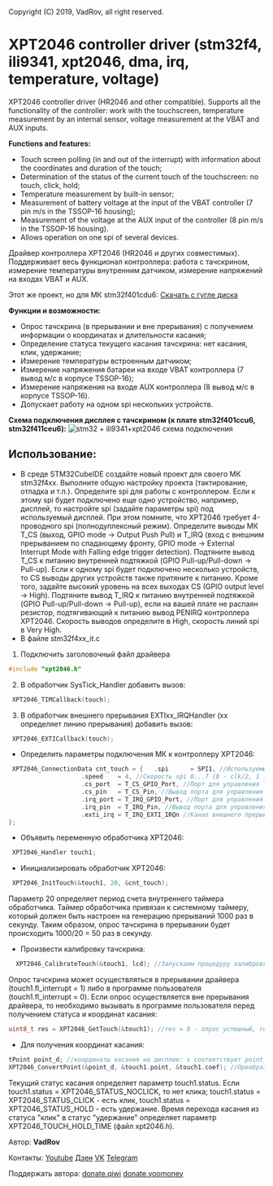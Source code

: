 Copyright (C) 2019, VadRov, all right reserved.
# XPT2046 controller driver (stm32f4, ili9341, xpt2046, dma, irq, temperature, voltage)
 XPT2046 controller driver (HR2046 and other compatible). Supports all the functionality of the controller: work with the touchscreen, temperature measurement by an internal sensor, voltage measurement at the VBAT and AUX inputs.
 
**Functions and features:**
- Touch screen polling (in and out of the interrupt) with information about the coordinates and duration of the touch;
- Determination of the status of the current touch of the touchscreen: no touch, click, hold;
- Temperature measurement by built-in sensor;
- Measurement of battery voltage at the input of the VBAT controller (7 pin m/s in the TSSOP-16 housing);
- Measurement of the voltage at the AUX input of the controller (8 pin m/s in the TSSOP-16 housing).
- Allows operation on one spi of several devices.

Драйвер контроллера XPT2046 (HR2046 и других совместимых). Поддерживает весь функционал контроллера: работа с тачскрином, измерение температуры внутренним датчиком, измерение напряжений на входах VBAT и AUX.

Этот же проект, но для МК stm32f401cdu6: [Скачать с гугле диска](https://drive.google.com/file/d/1-eV6Ipi9fWgPYyapZAGpIHqtUSLg236u/view?usp=sharing)

**Функции и возможности:**
- Опрос тачскрина (в прерывании и вне прерывания) с получением информации о координатах и длительности касания;
- Определение статуса текущего касания тачскрина: нет касания, клик, удержание;
- Измерение температуры встроенным датчиком;
- Измерение напряжения батареи на входе VBAT контроллера (7 вывод м/с в корпусе TSSOP-16);
- Измерение напряжения на входе AUX контроллера (8 вывод м/с в корпусе TSSOP-16).
- Допускает работу на одном spi нескольких устройств.

**Схема подключения дисплея с тачскрином (к плате stm32f401ccu6, stm32f411ceu6):**
![stm32 + ili9341+xpt2046 схема подключения](https://user-images.githubusercontent.com/111627147/211880060-12eb392f-d982-4026-aa97-a971dd6c6dfe.jpg)

## Использование:
- В среде STM32CubeIDE создайте новый проект для своего МК stm32f4xx. Выполните общую настройку проекта (тактирование, отладка и т.п.). Определите spi для работы с контроллером. Если к этому spi будет подключено еще одно устройство, например, дисплей, то настройте spi (задайте параметры spi) под используемый дисплей. При этом помните, что XPT2046 требует 4-проводного spi (полнодуплексный режим). Определите выводы МК T_CS (выход, GPIO mode -> Output Push Pull) и T_IRQ (вход с внешним прерыванием по спадающему фронту, GPIO mode -> External Interrupt Mode with Falling edge trigger detection). Подтяните вывод T_CS к питанию внутренней подтяжкой (GPIO Pull-up/Pull-down -> Pull-up). Если к одному spi будет подключено несколько устройств, то CS выводы других устройств также притяните к питанию. Кроме того, задайте высокий уровень на всех выходах CS (GPIO output level -> High). Подтяните вывод T_IRQ к питанию внутренней подтяжкой (GPIO Pull-up/Pull-down -> Pull-up), если на вашей плате не распаян резистор, подтягивающий к питанию вывод PENIRQ контроллера XPT2046. Скорость выводов определите в High, скорость линий spi в Very High.
- В файле stm32f4xx_it.c
1. Подключить заголовочный файл драйвера
```c
#include "xpt2046.h"
```
2. В обработчик SysTick_Handler добавить вызов:
```c
 XPT2046_TIMCallback(touch);
```
3. В обработчик внешнего прерывания EXTIxx_IRQHandler (xx определяет линию прерывания) добавить вызов:
```c
 XPT2046_EXTICallback(touch);
 ```
- Определить параметры подключения МК к контроллеру XPT2046:
```c
 XPT2046_ConnectionData cnt_touch = {	.spi 	  = SPI1, //Используемый spi
					.speed 	  = 4, //Скорость spi 0...7 (0 - clk/2, 1 - clk/4, ..., 7 - clk/256)
					.cs_port  = T_CS_GPIO_Port, //Порт для управления T_CS
					.cs_pin	  = T_CS_Pin, //Вывод порта для управления T_CS
					.irq_port = T_IRQ_GPIO_Port, //Порт для управления T_IRQ
					.irq_pin  = T_IRQ_Pin, //Вывод порта для управления T_IRQ
					.exti_irq = T_IRQ_EXTI_IRQn //Канал внешнего прерывания
};
```
- Объявить переменную обработчика XPT2046:
```c
 XPT2046_Handler touch1;
```
- Инициализировать обработчик XPT2046:
```c
 XPT2046_InitTouch(&touch1, 20, &cnt_touch);
```
Параметр 20 определяет период счета внутреннего таймера обработчика. Таймер обработчика привязан к системному таймеру, который должен быть настроен на генерацию прерываний 1000 раз в секунду. Таким образом, опрос тачскрина в прерывании будет происходить 1000/20 = 50 раз в секунду.
- Произвести калибровку тачскрина:
```c
  XPT2046_CalibrateTouch(&touch1, lcd); //Запускаем процедуру калибровки
```
Опрос тачскрина может осуществляться в прерывании драйвера (touch1.fl_interrupt = 1) либо в программе пользователя (touch1.fl_interrupt = 0). Если опрос осуществляется вне прерывания драйвера, то необходимо вызывать в программе пользователя перед получением статуса и координат касания:
```c
uint8_t res = XPT2046_GetTouch(&touch1); //res = 0 - опрос успешный, res = 1 - нет касания, res = 2 - spi занято
```
- Для получения координат касания:
```c
tPoint point_d; //координаты касания на дисплее: x соответствует point_d.x, а у - point_d.y
XPT2046_ConvertPoint(&point_d, &touch1.point, &touch1.coef); //Преобразуем координаты тачскрина в дисплейные
```
Текущий статус касания определяет параметр touch1.status. Если touch1.status = XPT2046_STATUS_NOCLICK, то нет клика; touch1.status = XPT2046_STATUS_CLICK - есть клик,  touch1.status = XPT2046_STATUS_HOLD - есть удержание. Время перехода касания из статуса "клик" в статус "удержание" определяет параметр XPT2046_TOUCH_HOLD_TIME (файл xpt2046.h).


Автор: **VadRov**

Контакты: [Youtube](https://www.youtube.com/@VadRov) [Дзен](https://dzen.ru/vadrov) [VK](https://vk.com/vadrov) [Telegram](https://t.me/vadrov_channel)

Поддержать автора: [donate.qiwi](https://donate.qiwi.com/payin/VadRov)  [donate.yoomoney](https://yoomoney.ru/to/4100117522443917)
